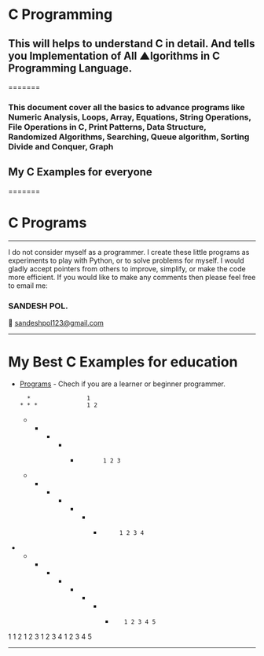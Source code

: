 # <h1><b>C Programming</b></h1>

<h2>This will helps to understand C in detail. And tells you Implementation of All ▲lgorithms in C Programming Language.</h2>
=======
<h3>This document cover all the basics to advance programs like Numeric Analysis, Loops, Array, Equations, String Operations, File Operations in C, Print Patterns, Data Structure, Randomized Algorithms, Searching, Queue algorithm, Sorting Divide and Conquer, Graph </h3>

<h2>My C Examples for everyone </h2>
=======

# C Programs
<hr>
I do not consider myself as a programmer. I create these little programs as experiments to play with Python, or to solve problems for myself. 
I would gladly accept pointers from others to improve, simplify, or make the code more efficient. If you would like to make any comments then please feel free to email me:

<h3><b>SANDESH POL.</b></h3>

:email: sandeshpol123@gmail.com
<hr>

# My Best C Examples for education 


- [Programs](https://github.com/codewithsandy/C/tree/master/Programs) - Chech if you are a learner or beginner programmer.

        *                1
      * * *              1 2
    * * * * *            1 2 3
  * * * * * * *          1 2 3 4   
* * * * * * * * *        1 2 3 4 5
1
1 2
1 2 3
1 2 3 4
1 2 3 4 5
<hr>


